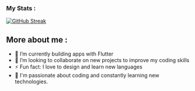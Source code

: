 ### My Stats :

[![GitHub Streak](http://github-readme-streak-stats.herokuapp.com?user=Nada-gaber&theme=gruvbox)](https://git.io/streak-stats)


## More about me :

- 🌱 I’m currently building apps with Flutter
- 👯 I’m looking to collaborate on new projects to improve my coding skills
- ⚡ Fun fact: I love to design and learn new languages
- 👀 I'm passionate about coding and constantly learning new technologies.







